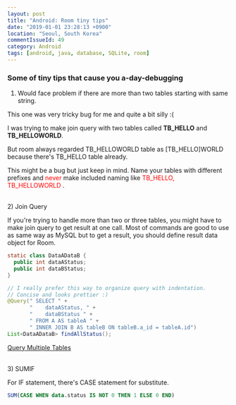 ```yaml
---
layout: post
title: "Android: Room tiny tips"
date: "2019-01-01 23:28:13 +0900"
location: "Seoul, South Korea"
commentIssueId: 49
category: Android
tags: [android, java, database, SQLite, room]
---
```


<h3>Some of tiny tips that cause you a-day-debugging</h3>

1) Would face problem if there are more than two tables starting with same string.

This one was very tricky bug for me and quite a bit silly :(

I was trying to make join query with two tables called **TB_HELLO** and **TB_HELLOWORLD**.

But room always regarded TB_HELLOWORLD table as [TB_HELLO]WORLD because there's TB_HELLO table already.

This might be a bug but just keep in mind. Name your tables with different prefixes and <span style="color: red">never</span> make included naming like <span style=" font:bold; color:red;">TB_HELLO, TB_HELLOWORLD</span> .

<br/>
2) Join Query

If you're trying to handle more than two or three tables, you might have to make join query to get result at one call. Most of commands are good to use as same way as MySQL but to get a result, you should define result data object for Room.

```java
static class DataADataB {
  public int dataAStatus;
  public int dataBStatus;
}

// I really prefer this way to organize query with indentation.
// Concise and looks prettier :)
@Query(" SELECT " +
       "    dataAStatus, " +
       "    dataBStatus " +
       " FROM A AS tableA " +
       " INNER JOIN B AS tableB ON tableB.a_id = tableA.id")
List<DataADataB> findAllStatus();
```

[Query Multiple Tables](https://developer.android.com/training/data-storage/room/accessing-data#query-multiple-tables)

<br/>
3) SUMIF

For IF statement, there's CASE statement for substitute.

```sql
SUM(CASE WHEN data.status IS NOT 0 THEN 1 ELSE 0 END)
```
